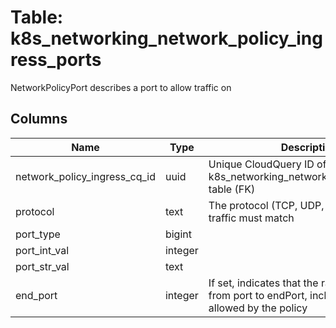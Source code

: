 
# Table: k8s_networking_network_policy_ingress_ports
NetworkPolicyPort describes a port to allow traffic on
## Columns
| Name        | Type           | Description  |
| ------------- | ------------- | -----  |
|network_policy_ingress_cq_id|uuid|Unique CloudQuery ID of k8s_networking_network_policy_ingresses table (FK)|
|protocol|text|The protocol (TCP, UDP, or SCTP) which traffic must match|
|port_type|bigint||
|port_int_val|integer||
|port_str_val|text||
|end_port|integer|If set, indicates that the range of ports from port to endPort, inclusive, should be allowed by the policy|
